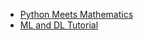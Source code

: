 * [Python Meets Mathematics](https://github.com/mint-lab/python_meets_math)
* [ML and DL Tutorial](https://github.com/mint-lab/dl_tutorial)
